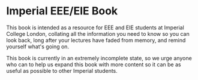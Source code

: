 # Imperial EEE/EIE Book

This book is intended as a resource for EEE and EIE students at Imperial College London, collating all the information you need to know so you can look back, long after your lectures have faded from memory, and remind yourself what's going on.

This book is currently in an extremely incomplete state, so we urge anyone who can to help us expand this book with more content so it can be as useful as possible to other Imperial students.